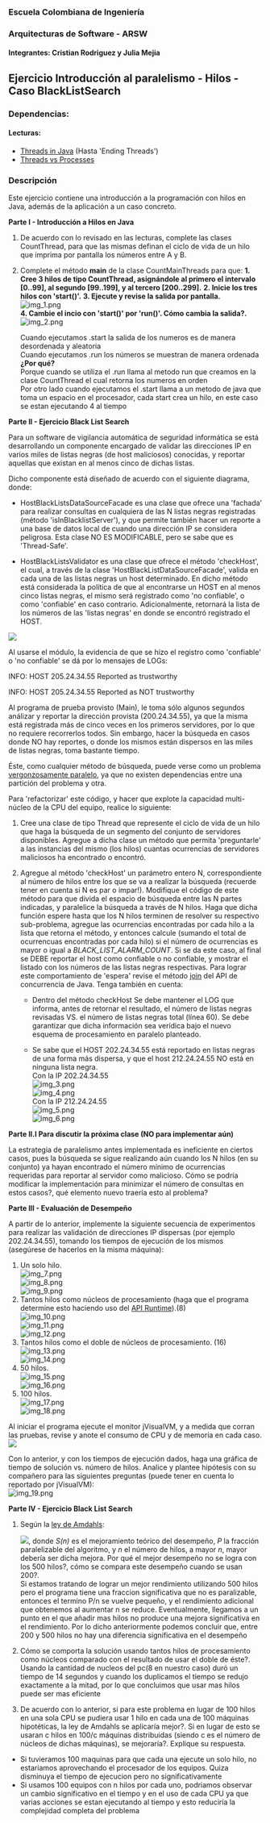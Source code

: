 
### Escuela Colombiana de Ingeniería
### Arquitecturas de Software - ARSW
#### Integrantes: Cristian Rodriguez y Julia Mejia
## Ejercicio Introducción al paralelismo - Hilos - Caso BlackListSearch


### Dependencias:
####   Lecturas:
*  [Threads in Java](http://beginnersbook.com/2013/03/java-threads/)  (Hasta 'Ending Threads')
*  [Threads vs Processes]( http://cs-fundamentals.com/tech-interview/java/differences-between-thread-and-process-in-java.php)

### Descripción
  Este ejercicio contiene una introducción a la programación con hilos en Java, además de la aplicación a un caso concreto.
  

**Parte I - Introducción a Hilos en Java**

1. De acuerdo con lo revisado en las lecturas, complete las clases CountThread, para que las mismas definan el ciclo de vida de un hilo que imprima por pantalla los números entre A y B.
2. Complete el método __main__ de la clase CountMainThreads para que:
	**1. Cree 3 hilos de tipo CountThread, asignándole al primero el intervalo [0..99], al segundo [99..199], y al tercero [200..299].**
	**2. Inicie los tres hilos con 'start()'.**
	**3. Ejecute y revise la salida por pantalla.**  
   ![img_1.png](img/img_1.png)  
	**4. Cambie el incio con 'start()' por 'run()'. Cómo cambia la salida?.**
   ![img_2.png](img/img_2.png)  
   
   Cuando ejecutamos .start la salida de los numeros es de manera desordenada y aleatoria  
   Cuando ejecutamos .run los números se muestran de manera ordenada  
   **¿Por qué?**  
	Porque cuando se utiliza el .run llama al metodo run que creamos en la clase CountThread el cual retorna los numeros en orden  
	Por otro lado cuando ejecutamos el .start llama a un metodo de java que toma un espacio en el procesador, cada start crea un hilo, en este caso se estan ejecutando 4 al tiempo  

  **Parte II - Ejercicio Black List Search**


Para un software de vigilancia automática de seguridad informática se está desarrollando un componente encargado de validar las direcciones IP en varios miles de listas negras (de host maliciosos) conocidas, y reportar aquellas que existan en al menos cinco de dichas listas. 

Dicho componente está diseñado de acuerdo con el siguiente diagrama, donde:

- HostBlackListsDataSourceFacade es una clase que ofrece una 'fachada' para realizar consultas en cualquiera de las N listas negras registradas (método 'isInBlacklistServer'), y que permite también hacer un reporte a una base de datos local de cuando una dirección IP se considera peligrosa. Esta clase NO ES MODIFICABLE, pero se sabe que es 'Thread-Safe'.

- HostBlackListsValidator es una clase que ofrece el método 'checkHost', el cual, a través de la clase 'HostBlackListDataSourceFacade', valida en cada una de las listas negras un host determinado. En dicho método está considerada la política de que al encontrarse un HOST en al menos cinco listas negras, el mismo será registrado como 'no confiable', o como 'confiable' en caso contrario. Adicionalmente, retornará la lista de los números de las 'listas negras' en donde se encontró registrado el HOST.

![](img/Model.png)

Al usarse el módulo, la evidencia de que se hizo el registro como 'confiable' o 'no confiable' se dá por lo mensajes de LOGs:

INFO: HOST 205.24.34.55 Reported as trustworthy

INFO: HOST 205.24.34.55 Reported as NOT trustworthy


Al programa de prueba provisto (Main), le toma sólo algunos segundos análizar y reportar la dirección provista (200.24.34.55), ya que la misma está registrada más de cinco veces en los primeros servidores, por lo que no requiere recorrerlos todos. Sin embargo, hacer la búsqueda en casos donde NO hay reportes, o donde los mismos están dispersos en las miles de listas negras, toma bastante tiempo.

Éste, como cualquier método de búsqueda, puede verse como un problema [vergonzosamente paralelo](https://en.wikipedia.org/wiki/Embarrassingly_parallel), ya que no existen dependencias entre una partición del problema y otra.

Para 'refactorizar' este código, y hacer que explote la capacidad multi-núcleo de la CPU del equipo, realice lo siguiente:

1. Cree una clase de tipo Thread que represente el ciclo de vida de un hilo que haga la búsqueda de un segmento del conjunto de servidores disponibles. Agregue a dicha clase un método que permita 'preguntarle' a las instancias del mismo (los hilos) cuantas ocurrencias de servidores maliciosos ha encontrado o encontró.

2. Agregue al método 'checkHost' un parámetro entero N, correspondiente al número de hilos entre los que se va a realizar la búsqueda (recuerde tener en cuenta si N es par o impar!). Modifique el código de este método para que divida el espacio de búsqueda entre las N partes indicadas, y paralelice la búsqueda a través de N hilos. Haga que dicha función espere hasta que los N hilos terminen de resolver su respectivo sub-problema, agregue las ocurrencias encontradas por cada hilo a la lista que retorna el método, y entonces calcule (sumando el total de ocurrencuas encontradas por cada hilo) si el número de ocurrencias es mayor o igual a _BLACK_LIST_ALARM_COUNT_. Si se da este caso, al final se DEBE reportar el host como confiable o no confiable, y mostrar el listado con los números de las listas negras respectivas. Para lograr este comportamiento de 'espera' revise el método [join](https://docs.oracle.com/javase/tutorial/essential/concurrency/join.html) del API de concurrencia de Java. Tenga también en cuenta:

	* Dentro del método checkHost Se debe mantener el LOG que informa, antes de retornar el resultado, el número de listas negras revisadas VS. el número de listas negras total (línea 60). Se debe garantizar que dicha información sea verídica bajo el nuevo esquema de procesamiento en paralelo planteado.

	* Se sabe que el HOST 202.24.34.55 está reportado en listas negras de una forma más dispersa, y que el host 212.24.24.55 NO está en ninguna lista negra.  
   Con la IP 202.24.34.55  
   ![img_3.png](img/img_3.png)  
   ![img_4.png](img/img_4.png)  
   Con la IP 212.24.24.55  
   ![img_5.png](img/img_5.png)  
   ![img_6.png](img/img_6.png)
   


**Parte II.I Para discutir la próxima clase (NO para implementar aún)**

La estrategia de paralelismo antes implementada es ineficiente en ciertos casos, pues la búsqueda se sigue realizando aún cuando los N hilos (en su conjunto) ya hayan encontrado el número mínimo de ocurrencias requeridas para reportar al servidor como malicioso. Cómo se podría modificar la implementación para minimizar el número de consultas en estos casos?, qué elemento nuevo traería esto al problema?

**Parte III - Evaluación de Desempeño**

A partir de lo anterior, implemente la siguiente secuencia de experimentos para realizar las validación de direcciones IP dispersas (por ejemplo 202.24.34.55), tomando los tiempos de ejecución de los mismos (asegúrese de hacerlos en la misma máquina):

1. Un solo hilo.  
![img_7.png](img/img_7.png)  
![img_8.png](img/img_8.png)  
![img_9.png](img/img_9.png)   
2. Tantos hilos como núcleos de procesamiento (haga que el programa determine esto haciendo uso del [API Runtime](https://docs.oracle.com/javase/7/docs/api/java/lang/Runtime.html)).(8)  
![img_10.png](img/img_10.png)  
![img_11.png](img/img_11.png)  
![img_12.png](img/img_12.png)   
3. Tantos hilos como el doble de núcleos de procesamiento. (16)    
![img_13.png](img/img_13.png)  
![img_14.png](img/img_14.png)   
4. 50 hilos.  
![img_15.png](img/img_15.png)  
![img_16.png](img/img_16.png)  
5. 100 hilos.  
![img_17.png](img/img_17.png)  
![img_18.png](img/img_18.png)   

Al iniciar el programa ejecute el monitor jVisualVM, y a medida que corran las pruebas, revise y anote el consumo de CPU y de memoria en cada caso. ![](img/jvisualvm.png)

Con lo anterior, y con los tiempos de ejecución dados, haga una gráfica de tiempo de solución vs. número de hilos. Analice y plantee hipótesis con su compañero para las siguientes preguntas (puede tener en cuenta lo reportado por jVisualVM):  
![img_19.png](img/img_19.png)  

**Parte IV - Ejercicio Black List Search**

1. Según la [ley de Amdahls](https://www.pugetsystems.com/labs/articles/Estimating-CPU-Performance-using-Amdahls-Law-619/#WhatisAmdahlsLaw?):

	![](img/ahmdahls.png), donde _S(n)_ es el mejoramiento teórico del desempeño, _P_ la fracción paralelizable del algoritmo, y _n_ el número de hilos, a mayor _n_, mayor debería ser dicha mejora. Por qué el mejor desempeño no se logra con los 500 hilos?, cómo se compara este desempeño cuando se usan 200?.  
Si estamos tratando de lograr un mejor rendimiento utilizando 500 hilos pero el programa tiene una fraccion significativa que no es paralizable, entonces el termino P/n se vuelve pequeño, y el rendimiento adicional que obtenemos al aumentar n se reduce. Eventualmente, llegamos a un punto en el que añadir mas hilos no produce una mejora significativa en el rendimiento.
Por lo dicho anteriormente podemos concluir que, entre 200 y 500 hilos no hay una diferencia significativa en el desempeño

2. Cómo se comporta la solución usando tantos hilos de procesamiento como núcleos comparado con el resultado de usar el doble de éste?.
   Usando la cantidad de nucleos del pc(8 en nuestro caso) duró un tiempo de 14 segundos y cuando los duplicamos el tiempo se redujo exactamente a la mitad, por lo que concluimos que usar mas hilos puede ser mas eficiente

3. De acuerdo con lo anterior, si para este problema en lugar de 100 hilos en una sola CPU se pudiera usar 1 hilo en cada una de 100 máquinas hipotéticas, la ley de Amdahls se aplicaría mejor?. Si en lugar de esto se usaran c hilos en 100/c máquinas distribuidas (siendo c es el número de núcleos de dichas máquinas), se mejoraría?. Explique su respuesta.
* Si tuvieramos 100 maquinas para que cada una ejecute un solo hilo, no estariamos aprovechando el procesador de los equipos. Quiza disminuya el tiempo de ejecucion pero no significativamente
* Si usamos 100 equipos con n hilos por cada uno, podriamos observar un cambio significativo en el tiempo y en el uso de cada CPU ya que varias acciones se estan ejecutando al tiempo y esto reduciría la complejidad completa del problema 




